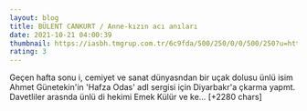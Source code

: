 ```yaml
--- 
layout: blog
title: BÜLENT CANKURT / Anne-kızın acı anıları
date: 2021-10-21 04:00:39
thumbnail: https://iasbh.tmgrup.com.tr/6c9fda/500/250/0/0/500/250?u=https://isbh.tmgrup.com.tr/sbh/2020/01/24/1579876766488.jpg
rating: 3
---
```

Geçen hafta sonu i, cemiyet ve sanat dünyasndan bir uçak dolusu ünlü isim Ahmet Günetekin'in 'Hafza Odas' adl sergisi için Diyarbakr'a çkarma yapmt. Davetliler arasnda ünlü di hekimi Emek Külür ve ke… [+2280 chars]